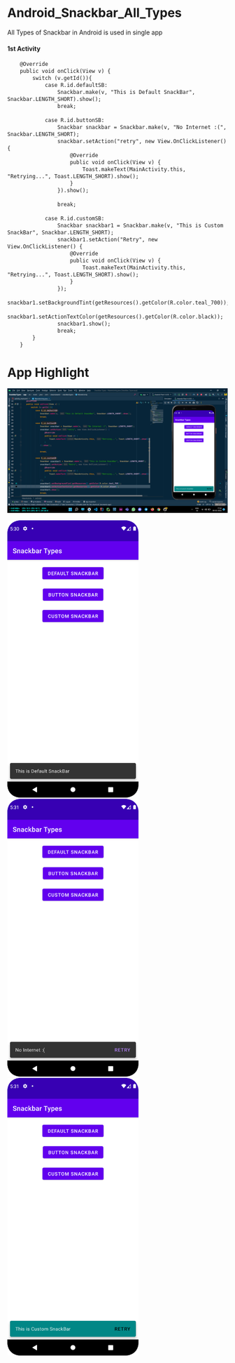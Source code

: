# Android_Snackbar_All_Types
All Types of Snackbar in Android is used in single app

#### 1st Activity 
```
    @Override
    public void onClick(View v) {
        switch (v.getId()){
            case R.id.defaultSB:
                Snackbar.make(v, "This is Default SnackBar", Snackbar.LENGTH_SHORT).show();
                break;

            case R.id.buttonSB:
                Snackbar snackbar = Snackbar.make(v, "No Internet :(", Snackbar.LENGTH_SHORT);
                snackbar.setAction("retry", new View.OnClickListener() {
                    @Override
                    public void onClick(View v) {
                        Toast.makeText(MainActivity.this, "Retrying...", Toast.LENGTH_SHORT).show();
                    }
                }).show();

                break;

            case R.id.customSB:
                Snackbar snackbar1 = Snackbar.make(v, "This is Custom SnackBar", Snackbar.LENGTH_SHORT);
                snackbar1.setAction("Retry", new View.OnClickListener() {
                    @Override
                    public void onClick(View v) {
                        Toast.makeText(MainActivity.this, "Retrying...", Toast.LENGTH_SHORT).show();
                    }
                });
                snackbar1.setBackgroundTint(getResources().getColor(R.color.teal_700));
                snackbar1.setActionTextColor(getResources().getColor(R.color.black));
                snackbar1.show();
                break;
        }
    }
```

# App Highlight

<img src="app_images/Snackbar Code.png" width="1000" /><br>

<img src="app_images/Snackbar App1.png" width="300" /> <img src="app_images/Snackbar App2.png" width="300" /> <img src="app_images/Snackbar App3.png" width="300" />
